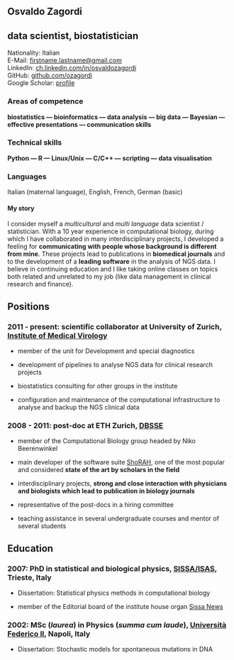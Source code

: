## Osvaldo Zagordi
## data scientist, biostatistician

Nationality: Italian  
E-Mail: [firstname.lastname@gmail.com](mailto:firstname.lastname@gmail.com)  
LinkedIn:
[ch.linkedin.com/in/osvaldozagordi](http://ch.linkedin.com/in/osvaldozagordi/)  
GitHub: [github.com/ozagordi](https://github.com/ozagordi)  
Google Scholar:
[profile](http://scholar.google.com/citations?user=vmLs7E8AAAAJ)

### Areas of competence
**biostatistics — bioinformatics — data analysis — big data — Bayesian —
effective presentations — communication skills**

### Technical skills
**Python — R — Linux/Unix — C/C++ — scripting — data visualisation**

### Languages
Italian (maternal language), English, French, German (basic)

#### My story
I consider myself a *multicultural* and *multi language* data scientist
/ statistician. With a 10 year experience in computational biology,
during which I have collaborated in many interdisciplinary projects, I
developed a feeling for **communicating with people whose background is
different from mine**. These projects lead to publications in
**biomedical journals** and to the development of a **leading software**
in the analysis of NGS data. I believe in continuing education and I
like taking online classes on topics both related and unrelated to my
job (like data management in clinical research and finance).

Positions
---------

### 2011 - present: scientific collaborator at University of Zurich, [Institute of Medical Virology](http://www.imv.uzh.ch)

-   member of the unit for Development and special diagnostics

-   development of pipelines to analyse NGS data for clinical research
    projects

-   biostatistics consulting for other groups in the institute

-   configuration and maintenance of the computational infrastructure to
    analyse and backup the NGS clinical data

### 2008 - 2011: post-doc at ETH Zurich, [DBSSE](http://www.bsse.ethz.ch)

-   member of the Computational Biology group headed by Niko
    Beerenwinkel

-   main developer of the software suite
    [ShoRAH](http://ozagordi.github.io/shorah/), one of the most popular
    and considered **state of the art by scholars in the field**

-   interdisciplinary projects, **strong and close interaction with
    physicians and biologists which lead to publication in biology
    journals**

-   representative of the post-docs in a hiring committee

-   teaching assistance in several undergraduate courses and mentor of
    several students

Education
---------

### 2007: PhD in statistical and biological physics, [SISSA/ISAS](http://www.sissa.it), Trieste, Italy

-   Dissertation: Statistical physics methods in computational biology

-   member of the Editorial board of the institute house organ [Sissa
    News](http://www.sissa.it/sissanews/)

### 2002: MSc (*laurea*) in Physics (*summa cum laude*), [Università Federico II](http://www.unina.it), Napoli, Italy

-   Dissertation: Stochastic models for spontaneous mutations in DNA

